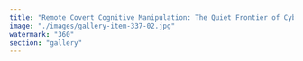 ```yaml
---
title: "Remote Covert Cognitive Manipulation: The Quiet Frontier of Cyberwarfare<br /><br />While firewalls are built to block packets and disinformation campaigns flood screens, a quieter domain of conflict is emerging—one that targets the most sacred terrain: our minds.<br /><br />Remote covert cognitive manipulation isn't science fiction. It's the speculative—but increasingly conceivable—use of neurotechnologies and information ecosystems to influence thought, perception, and emotion without the subject's awareness.<br /><br />From brain-computer interfaces and neural stimulation to algorithmic nudges that exploit cognitive biases, the goal isn't just surveillance—it's influence, rewiring belief architectures without physical coercion.<br /><br />Imagine a conflict where victory isn't declared through explosions or economic collapse, but through unnoticed shifts in collective perception—a recalibration of reality itself. This isn't just psychological operations 2.0. It's a potential ontological weaponization.<br /><br />The ethical implications are enormous: autonomy, consent, cognitive sovereignty. In a world of silent intrusions, our defense may lie not in walls, but in awareness, decentralized transparency, and systemic resilience."
image: "./images/gallery-item-337-02.jpg"
watermark: "360"
section: "gallery"
---
```


